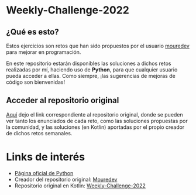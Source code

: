 # Weekly-Challenge-2022
## ¿Qué es esto?
Estos ejercicios son retos que han sido propuestos por el usuario [mouredev](https://github.com/mouredev) para mejorar en programación.

En este repositorio estarán disponibles las soluciones a dichos retos realizadas por mí, haciendo uso de **Python**, para que cualquier usuario pueda acceder a ellas. Como siempre, ¡las sugerencias de mejoras de código son bienvenidas!

## Acceder al repositorio original
[Aquí](https://github.com/mouredev/Weekly-Challenge-2022-Kotlin) dejo el link correspondiente al repositorio original, donde se pueden ver tanto los enunciados de cada reto, como las soluciones propuestas por la comunidad, y las soluciones (en Kotlin) aportadas por el propio creador de dichos retos semanales.

# Links de interés
<ul>
	<li><a href="https://www.python.org/">Página oficial de Python</a></li>
	<li>Creador del repositorio original: <a href="https://github.com/mouredev" target="_blank">Mouredev</a></li>
	<li>Repositorio original en Kotlin: <a href="https://github.com/mouredev/Weekly-Challenge-2022-Kotlin" target="_blank">Weekly-Challenge-2022</a></li>
</ul>